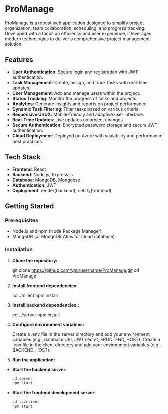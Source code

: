 # ProManage

ProManage is a robust web application designed to simplify project organization, team collaboration, scheduling, and progress tracking. Developed with a focus on efficiency and user experience, it leverages modern technologies to deliver a comprehensive project management solution.

## Features

- **User Authentication**: Secure login and registration with JWT authentication.
- **Task Management**: Create, assign, and track tasks with real-time updates.
- **User Management**: Add and manage users within the project.
- **Status Tracking**: Monitor the progress of tasks and projects.
- **Analytics**: Generate insights and reports on project performance.
- **Dynamic Task Filtering**: Filter tasks based on various criteria.
- **Responsive UI/UX**: Mobile-friendly and adaptive user interface.
- **Real-Time Updates**: Live updates on project changes.
- **Secure Authentication**: Encrypted password storage and secure JWT authentication.
- **Cloud Deployment**: Deployed on Azure with scalability and performance best practices.

## Tech Stack

- **Frontend**: React
- **Backend**: Node.js, Express.js
- **Database**: MongoDB, Mongoose
- **Authentication**: JWT
- **Deployment**: render(backend), netlify(frontend)

## Getting Started

### Prerequisites

- Node.js and npm (Node Package Manager)
- MongoDB (or MongoDB Atlas for cloud database)

### Installation

1. **Clone the repository:**

   git clone https://github.com/yourusername/ProManage.git
   cd ProManage
   
2. **Install frontend dependencies:**

     cd ../client
     npm install
   
3. **Install backend dependencies::**

   cd ../server
   npm install


4. **Configure environment variables:**

   Create a .env file in the server directory and add your environment variables (e.g., database URI, JWT secret, FRONTEND_HOST).
   Create a .env file in the client directory and add your environment variables (e.g., BACKEND_HOST).
   
5. **Run the application:**
  - **Start the backend server:**

     ```bash
     cd server
     npm start
     ```

   - **Start the frontend development server:**

     ```bash
     cd ../client
     npm start
     ```

